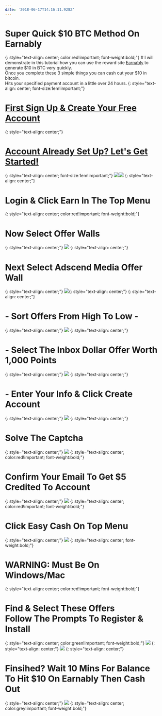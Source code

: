 ```yaml
---
date: '2018-06-17T14:16:11.928Z'
---
```

# <a id="_wcbyik9p97p8"></a>Super Quick $10 BTC Method On Earnably
{: style="text-align: center; color:red!important; font-weight:bold;"}
#<a id="_4paibjdc3o0d"></a> I will demonstrate in this tutorial how you can use the reward site [Earnably](https://earnably.com/i/LucyGotLocks) to generate $10 in BTC very quickly.<br> Once you complete these 3 simple things you can cash out your $10 in bitcoin.<br> Hits your specified payment account in a little over 24 hours.
{: style="text-align: center; font-size:1em!important;"}
# <a id="_snfu3g7bac29"></a>[First Sign Up & Create Your Free Account](https://earnably.com/i/LucyGotLocks)
{: style="text-align: center;"}
# <a id="_snfz3g7bac29"></a>[Account Already Set Up? Let's Get Started!](https://earnably.github.io#start)
{: style="text-align: center; font-size:1em!important;"}
[**![](../../../../images/img-e2bafa2c-15bc-420d-87f2-292b260eefe7.jpg)**](https://earnably.com/i/LucyGotLocks)[**![](../../../../images/img-741866b8-7dfc-43e4-9797-f299c9318e59.png)**](https://earnably.com/i/LucyGotLocks)
{: style="text-align: center;"}
# <a id="start"></a>Login & Click Earn In The Top Menu
{: style="text-align: center; color:red!important; font-weight:bold;"}
# <a id="_wcbyik9p97p8"></a>Now Select Offer Walls
{: style="text-align: center;"}
![](../../../../images/img-1fab51d3-bd93-4ffe-afbf-27e95043490a.png)
{: style="text-align: center;"}
# <a id="_wcbyik9p97p8"></a>Next Select Adscend Media Offer Wall
{: style="text-align: center;"}
![](../../../../images/img-e516cb23-758b-452b-ad69-691cad9717df.png){: style="text-align: center;"}
{: style="text-align: center;"}
# <a id="_wcbyik9p97p8"></a>- Sort Offers From High To Low -
{: style="text-align: center;"}
![](../../../../images/img-5d9dbf24-0dbc-49a3-9615-84dd03a7bf2a.png)
{: style="text-align: center;"}
# <a id="_wcbyik9p97p8"></a> - Select The Inbox Dollar Offer Worth 1,000 Points
{: style="text-align: center;"}
![](../../../../images/img-ce33121d-9bdd-40fd-a325-f38602c2aee4.png)
{: style="text-align: center;"}
# <a id="_wcbyik9p97p8"></a> - Enter Your Info & Click Create Account
{: style="text-align: center;"}
![](../../../../images/img-6133aada-429d-42dd-ab4b-101a7bbe6f97.png)
{: style="text-align: center;"}
# <a id="step1"></a>Solve The Captcha
{: style="text-align: center;"}
![](../../../../images/img-67a73feb-71c9-4b12-93fa-f4f7568f86a3.png)
{: style="text-align: center; color:red!important; font-weight:bold;"}
# <a id="step2"></a>Confirm Your Email To Get $5 Credited To Account
{: style="text-align: center;"}
![](../../../../images/img-c244bcbb-6257-4609-8f6d-837a9bd92dd1.png)
{: style="text-align: center; color:red!important; font-weight:bold;"}
# <a id="step3"></a>Click Easy Cash On Top Menu
{: style="text-align: center;"}
![](../../../../images/img-c09a5e83-87c3-46a8-8c2c-2ef6939891eb.png)
{: style="text-align: center; font-weight:bold;"}
# <a id="start"></a>WARNING: Must Be On Windows/Mac
{: style="text-align: center; color:red!important; font-weight:bold;"}
# <a id="step4"></a>Find & Select These Offers <br> Follow The Prompts To Register & Install
{: style="text-align: center; color:green!important; font-weight:bold;"}
![](../../../../images/img-d190f7a3-5f89-4662-b03b-13d822081ac9.png)
{: style="text-align: center;"}
![](../../../../images/img-904fcb31-b62e-403a-bdbc-d4928daa7ef8.png)
{: style="text-align: center;"}
# <a id="step6"></a>Finsihed? Wait 10 Mins For Balance To Hit $10 On Earnably Then Cash Out
{: style="text-align: center;"}
![](../../../../images/img-475feb32-de14-42e2-b5cb-1befbc8b9600.jpg)
{: style="text-align: center; color:grey!important; font-weight:bold;"}
